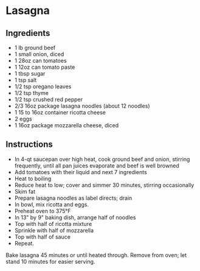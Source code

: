 # Lasagna

## Ingredients

* 1 lb ground beef
* 1 small onion, diced
* 1 28oz can tomatoes
* 1 12oz can tomato paste
* 1 tbsp sugar
* 1 tsp salt
* 1/2 tsp oregano leaves
* 1/2 tsp thyme
* 1/2 tsp crushed red pepper
* 2/3 16oz package lasagna noodles (about 12 noodles)
* 1 15 to 16oz container ricotta cheese
* 2 eggs
* 1 16oz package mozzarella cheese, diced

## Instructions

* In 4-qt saucepan over high heat, cook ground beef and onion, stirring frequently, until all pan juices evaporate and beef is well browned
* Add tomatoes with their liquid and next 7 ingredients
* Heat to boiling
* Reduce heat to low; cover and simmer 30 minutes, stirring occasionally
* Skim fat
* Prepare lasagna noodles as label directs; drain
* In bowl, mix ricotta and eggs.
* Preheat oven to 375°F
* In 13" by 9" baking dish, arrange half of noodles
* Top with half of ricotta mixture
* Sprinkle with half of mozzarella
* Top with half of sauce
* Repeat.

Bake lasagna 45 minutes or until heated through.  Remove from oven; let stand 10 minutes for easier serving.

